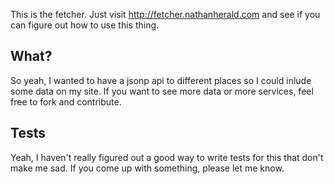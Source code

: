 This is the fetcher. Just visit <http://fetcher.nathanherald.com>
and see if you can figure out how to use this thing.

## What?

So yeah, I wanted to have a jsonp api to different places so I could
inlude some data on my site. If you want to see more data or more
services, feel free to fork and contribute.

## Tests

Yeah, I haven't really figured out a good way to write tests for this
that don't make me sad. If you come up with something, please let me
know.
